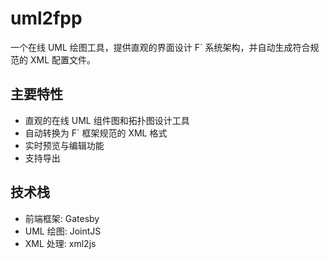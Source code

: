 # uml2fpp

一个在线 UML 绘图工具，提供直观的界面设计 F´ 系统架构，并自动生成符合规范的 XML 配置文件。

## 主要特性

- 直观的在线 UML 组件图和拓扑图设计工具
- 自动转换为 F´ 框架规范的 XML 格式
- 实时预览与编辑功能
- 支持导出

## 技术栈

- 前端框架: Gatesby
- UML 绘图: JointJS
- XML 处理: xml2js
